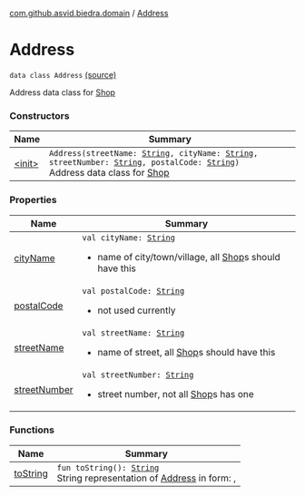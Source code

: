 [com.github.asvid.biedra.domain](../index.md) / [Address](./index.md)

# Address

`data class Address` [(source)](https://github.com/asvid/GdzieTaBiedra/tree/master/domain/src/main/java/com/github/asvid/biedra/domain/Address.kt#L11)

Address data class for [Shop](../-shop/index.md)

### Constructors

| Name | Summary |
|---|---|
| [&lt;init&gt;](-init-.md) | `Address(streetName: `[`String`](https://kotlinlang.org/api/latest/jvm/stdlib/kotlin/-string/index.html)`, cityName: `[`String`](https://kotlinlang.org/api/latest/jvm/stdlib/kotlin/-string/index.html)`, streetNumber: `[`String`](https://kotlinlang.org/api/latest/jvm/stdlib/kotlin/-string/index.html)`, postalCode: `[`String`](https://kotlinlang.org/api/latest/jvm/stdlib/kotlin/-string/index.html)`)`<br>Address data class for [Shop](../-shop/index.md) |

### Properties

| Name | Summary |
|---|---|
| [cityName](city-name.md) | `val cityName: `[`String`](https://kotlinlang.org/api/latest/jvm/stdlib/kotlin/-string/index.html)<ul><li>name of city/town/village, all [Shop](../-shop/index.md)s should have this</li></ul> |
| [postalCode](postal-code.md) | `val postalCode: `[`String`](https://kotlinlang.org/api/latest/jvm/stdlib/kotlin/-string/index.html)<ul><li>not used currently</li></ul> |
| [streetName](street-name.md) | `val streetName: `[`String`](https://kotlinlang.org/api/latest/jvm/stdlib/kotlin/-string/index.html)<ul><li>name of street, all [Shop](../-shop/index.md)s should have this</li></ul> |
| [streetNumber](street-number.md) | `val streetNumber: `[`String`](https://kotlinlang.org/api/latest/jvm/stdlib/kotlin/-string/index.html)<ul><li>street number, not all [Shop](../-shop/index.md)s has one</li></ul> |

### Functions

| Name | Summary |
|---|---|
| [toString](to-string.md) | `fun toString(): `[`String`](https://kotlinlang.org/api/latest/jvm/stdlib/kotlin/-string/index.html)<br>String representation of [Address](./index.md) in form:  ,   |
